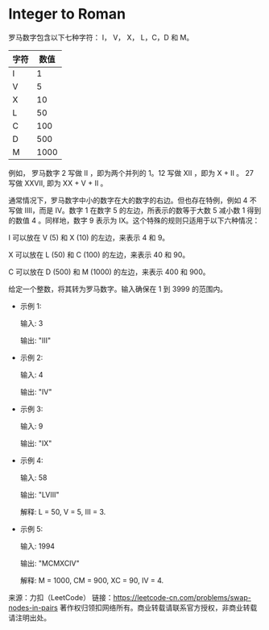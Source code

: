 ﻿# Integer to Roman
罗马数字包含以下七种字符： I， V， X， L，C，D 和 M。

字符|数值|
---|---|
I|1|
V|5|
X|10|
L|50|
C|100|
D|500|
M|1000|

例如， 罗马数字 2 写做 II ，即为两个并列的 1。12 写做 XII ，即为 X + II 。 27 写做  XXVII, 即为 XX + V + II 。

通常情况下，罗马数字中小的数字在大的数字的右边。但也存在特例，例如 4 不写做 IIII，而是 IV。数字 1 在数字 5 的左边，所表示的数等于大数 5 减小数 1 得到的数值 4 。同样地，数字 9 表示为 IX。这个特殊的规则只适用于以下六种情况：

I 可以放在 V (5) 和 X (10) 的左边，来表示 4 和 9。

X 可以放在 L (50) 和 C (100) 的左边，来表示 40 和 90。 

C 可以放在 D (500) 和 M (1000) 的左边，来表示 400 和 900。

给定一个整数，将其转为罗马数字。输入确保在 1 到 3999 的范围内。

* 示例 1:

    输入: 3
    
    输出: "III"

* 示例 2:

    输入: 4
    
    输出: "IV"

* 示例 3:

    输入: 9
    
    输出: "IX"

* 示例 4:

    输入: 58
    
    输出: "LVIII"
    
    解释: L = 50, V = 5, III = 3.

* 示例 5:

    输入: 1994
    
    输出: "MCMXCIV"
    
    解释: M = 1000, CM = 900, XC = 90, IV = 4.
    
来源：力扣（LeetCode）
链接：https://leetcode-cn.com/problems/swap-nodes-in-pairs
著作权归领扣网络所有。商业转载请联系官方授权，非商业转载请注明出处。